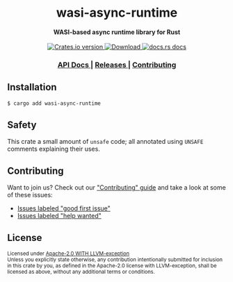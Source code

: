<h1 align="center">wasi-async-runtime</h1>
<div align="center">
  <strong>
    WASI-based async runtime library for Rust
  </strong>
</div>

<br />

<div align="center">
  <!-- Crates version -->
  <a href="https://crates.io/crates/wasi-async-runtime">
    <img src="https://img.shields.io/crates/v/wasi-async-runtime.svg?style=flat-square"
    alt="Crates.io version" />
  </a>
  <!-- Downloads -->
  <a href="https://crates.io/crates/wasi-async-runtime">
    <img src="https://img.shields.io/crates/d/wasi-async-runtime.svg?style=flat-square"
      alt="Download" />
  </a>
  <!-- docs.rs docs -->
  <a href="https://docs.rs/wasi-async-runtime">
    <img src="https://img.shields.io/badge/docs-latest-blue.svg?style=flat-square"
      alt="docs.rs docs" />
  </a>
</div>

<div align="center">
  <h3>
    <a href="https://docs.rs/wasi-async-runtime">
      API Docs
    </a>
    <span> | </span>
    <a href="https://github.com/yoshuawuyts/wasm-http-tools/releases">
      Releases
    </a>
    <span> | </span>
    <a href="https://github.com/yoshuawuyts/wasm-http-tools/blob/master.github/CONTRIBUTING.md">
      Contributing
    </a>
  </h3>
</div>

## Installation
```sh
$ cargo add wasi-async-runtime
```

## Safety
This crate a small amount of `unsafe` code; all annotated using `UNSAFE`
comments explaining their uses.

## Contributing
Want to join us? Check out our ["Contributing" guide][contributing] and take a
look at some of these issues:

- [Issues labeled "good first issue"][good-first-issue]
- [Issues labeled "help wanted"][help-wanted]

[contributing]: https://github.com/yoshuawuyts/wasm-http-tools/blob/master.github/CONTRIBUTING.md
[good-first-issue]: https://github.com/yoshuawuyts/wasm-http-tools/labels/good%20first%20issue
[help-wanted]: https://github.com/yoshuawuyts/wasm-http-tools/labels/help%20wanted

## License

<sup>
Licensed under <a href="LICENSE">Apache-2.0 WITH LLVM-exception</a> 
</sup>

<br/>

<sub>
Unless you explicitly state otherwise, any contribution intentionally submitted
for inclusion in this crate by you, as defined in the Apache-2.0 license with LLVM-exception,
shall be licensed as above, without any additional terms or conditions.
</sub>
